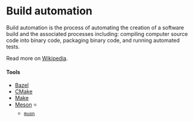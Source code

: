 # Build automation

Build automation is the process of automating the creation of a software build and the associated processes including: compiling computer source code into binary code, packaging binary code, and running automated tests.

Read more on [Wikipedia](https://en.wikipedia.org/wiki/Build_automation).

#### Tools
- [Bazel](https://en.wikipedia.org/wiki/Bazel_(software))
- [CMake](https://en.wikipedia.org/wiki/CMake)
- [Make](https://en.wikipedia.org/wiki/Make_(software))
- [Meson](https://en.wikipedia.org/wiki/Meson_(software)) ⭐
    - [`muon`](https://git.sr.ht/%7Elattis/muon)
